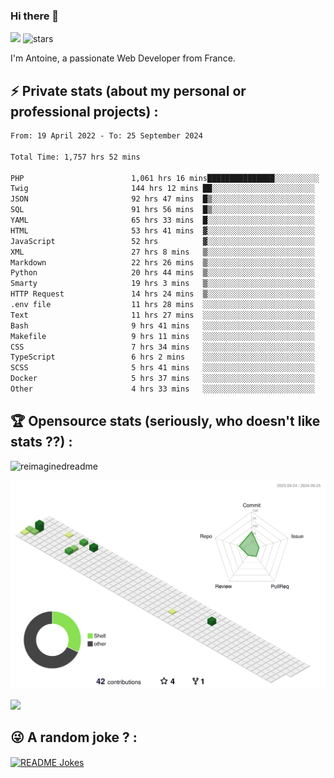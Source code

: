 ### Hi there 👋

![](https://komarev.com/ghpvc/?username=niotna)
<img src="https://img.shields.io/github/stars/niotna?label=Stars" alt="stars">

I'm Antoine, a passionate Web Developer from France.

## :zap: Private stats (about my personal or professional projects) : 

<!--START_SECTION:waka-->

```txt
From: 19 April 2022 - To: 25 September 2024

Total Time: 1,757 hrs 52 mins

PHP                        1,061 hrs 16 mins███████████████░░░░░░░░░░   60.37 %
Twig                       144 hrs 12 mins ██░░░░░░░░░░░░░░░░░░░░░░░   08.20 %
JSON                       92 hrs 47 mins  █▒░░░░░░░░░░░░░░░░░░░░░░░   05.28 %
SQL                        91 hrs 56 mins  █▒░░░░░░░░░░░░░░░░░░░░░░░   05.23 %
YAML                       65 hrs 33 mins  █░░░░░░░░░░░░░░░░░░░░░░░░   03.73 %
HTML                       53 hrs 41 mins  ▓░░░░░░░░░░░░░░░░░░░░░░░░   03.05 %
JavaScript                 52 hrs          ▓░░░░░░░░░░░░░░░░░░░░░░░░   02.96 %
XML                        27 hrs 8 mins   ▒░░░░░░░░░░░░░░░░░░░░░░░░   01.54 %
Markdown                   22 hrs 26 mins  ▒░░░░░░░░░░░░░░░░░░░░░░░░   01.28 %
Python                     20 hrs 44 mins  ▒░░░░░░░░░░░░░░░░░░░░░░░░   01.18 %
Smarty                     19 hrs 3 mins   ▒░░░░░░░░░░░░░░░░░░░░░░░░   01.08 %
HTTP Request               14 hrs 24 mins  ▒░░░░░░░░░░░░░░░░░░░░░░░░   00.82 %
.env file                  11 hrs 28 mins  ░░░░░░░░░░░░░░░░░░░░░░░░░   00.65 %
Text                       11 hrs 27 mins  ░░░░░░░░░░░░░░░░░░░░░░░░░   00.65 %
Bash                       9 hrs 41 mins   ░░░░░░░░░░░░░░░░░░░░░░░░░   00.55 %
Makefile                   9 hrs 11 mins   ░░░░░░░░░░░░░░░░░░░░░░░░░   00.52 %
CSS                        7 hrs 34 mins   ░░░░░░░░░░░░░░░░░░░░░░░░░   00.43 %
TypeScript                 6 hrs 2 mins    ░░░░░░░░░░░░░░░░░░░░░░░░░   00.34 %
SCSS                       5 hrs 41 mins   ░░░░░░░░░░░░░░░░░░░░░░░░░   00.32 %
Docker                     5 hrs 37 mins   ░░░░░░░░░░░░░░░░░░░░░░░░░   00.32 %
Other                      4 hrs 33 mins   ░░░░░░░░░░░░░░░░░░░░░░░░░   00.26 %
```

<!--END_SECTION:waka-->

## :trophy: Opensource stats (seriously, who doesn't like stats ??) : 

<!---
[![Top Langs](https://github-readme-stats.vercel.app/api/top-langs/?username=niotna)](https://github.com/anuraghazra/github-readme-stats) 
-->
<img src="https://myreadme.vercel.app/api/embed/niotna?panels=userstatistics,toprepositories,toplanguages,commitgraph" alt="reimaginedreadme" />

![](./profile-3d-contrib/profile-green-animate.svg)

<img src="https://github-profile-trophy.vercel.app/?username=niotna&theme=juicyfresh&no-bg=true" />

## :stuck_out_tongue_winking_eye: A random joke ? : 

<a href="https://readme-jokes.vercel.app"><img align="center" src="https://readme-jokes.vercel.app/api" alt="README Jokes"></a>
